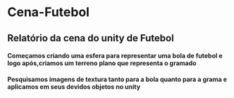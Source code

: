 # Cena-Futebol
<h2>Relatório da cena do unity de Futebol</h2>

<h4>Começamos criando uma esfera para representar uma bola de futebol e logo após,criamos um terreno plano que representa o gramado</h4>
<h4>Pesquisamos imagens de textura tanto para a bola quanto para a grama e aplicamos em seus devidos objetos no unity</h4>
